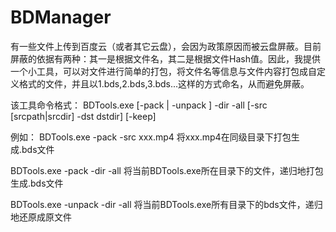 # BDManager

有一些文件上传到百度云（或者其它云盘），会因为政策原因而被云盘屏蔽。目前屏蔽的依据有两种：其一是根据文件名，其二是根据文件Hash值。因此，我提供一个小工具，可以对文件进行简单的打包，将文件名等信息与文件内容打包成自定义格式的文件，并且以1.bds,2.bds,3.bds...这样的方式命名，从而避免屏蔽。

该工具命令格式：
BDTools.exe [-pack | -unpack ] -dir -all [-src [srcpath|srcdir] -dst dstdir] [-keep]

例如：
BDTools.exe -pack -src xxx.mp4
将xxx.mp4在同级目录下打包生成.bds文件

BDTools.exe -pack -dir -all
将当前BDTools.exe所在目录下的文件，递归地打包生成.bds文件

BDTools.exe -unpack -dir -all
将当前BDTools.exe所有目录下的bds文件，递归地还原成原文件

